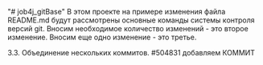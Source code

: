 "# job4j_gitBase" 
В этом проекте на примере изменения файла README.md будут 
рассмотрены основные команды системы контроля версий git.
Вносим необходимое количество изменений - это второе изменение.
Вносим еще одно изменение - это третье.

3.3. Объединение нескольких коммитов. #504831
 добавляем КОММИТ
